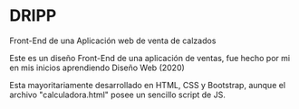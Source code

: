 # DRIPP
Front-End de una Aplicación web de venta de calzados

Este es un diseño Front-End de una aplicación de ventas, fue hecho por mi en mis inicios aprendiendo Diseño Web (2020)

Esta mayoritariamente desarrollado en HTML, CSS y Bootstrap, aunque el archivo "calculadora.html" posee un sencillo script de JS.
